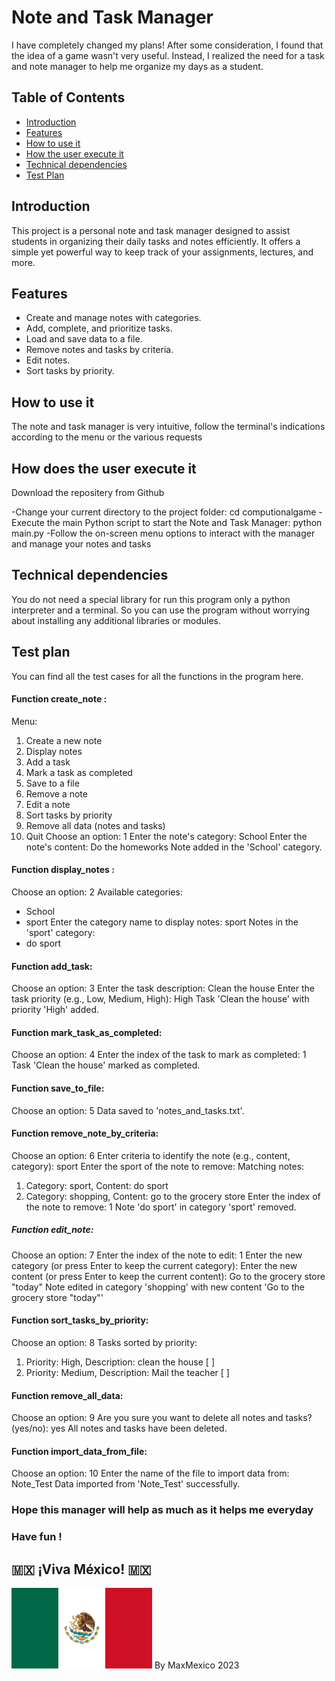 # Note and Task Manager

I have completely changed my plans! After some consideration, I found that the idea of a game wasn't very useful. Instead, I realized the need for a task and note manager to help me organize my days as a student.

## Table of Contents
- [Introduction](#introduction)
- [Features](#features)
- [How to use it](#how-to-use-it)
- [How the user execute it](#how-does-the-user-execute-it)
- [Technical dependencies](#technical-dependencies)
- [Test Plan](#Test-plan)



## Introduction

This project is a personal note and task manager designed to assist students in organizing their daily tasks and notes efficiently. It offers a simple yet powerful way to keep track of your assignments, lectures, and more.

## Features

- Create and manage notes with categories.
- Add, complete, and prioritize tasks.
- Load and save data to a file.
- Remove notes and tasks by criteria.
- Edit notes.
- Sort tasks by priority.

## How to use it

The note and task manager is very intuitive, follow the terminal's indications according to the menu or the various requests

## How does the user execute it

Download the repositery from Github

-Change your current directory to the project folder: cd computionalgame
-Execute the main Python script to start the Note and Task Manager: python main.py
-Follow the on-screen menu options to interact with the manager and manage your notes and tasks

## Technical dependencies

You do not need a special library for run this program only a python interpreter and a terminal. So you can use the program without worrying about installing any additional libraries or modules.

## Test plan
You can find all the test cases for all the functions in the program here.

#### Function create_note :
Menu:
1. Create a new note
2. Display notes
3. Add a task
4. Mark a task as completed
5. Save to a file
6. Remove a note
7. Edit a note
8. Sort tasks by priority
9. Remove all data (notes and tasks)
10. Quit
Choose an option: 1
Enter the note's category: School
Enter the note's content: Do the homeworks
Note added in the 'School' category.

#### Function display_notes :
Choose an option: 2
Available categories:
- School
- sport
Enter the category name to display notes: sport
Notes in the 'sport' category:
- do sport

#### Function add_task:
Choose an option: 3
Enter the task description: Clean the house
Enter the task priority (e.g., Low, Medium, High): High
Task 'Clean the house' with priority 'High' added.

#### Function mark_task_as_completed:
Choose an option: 4
Enter the index of the task to mark as completed: 1
Task 'Clean the house' marked as completed.

#### Function save_to_file:
Choose an option: 5
Data saved to 'notes_and_tasks.txt'.

#### Function remove_note_by_criteria:
Choose an option: 6
Enter criteria to identify the note (e.g., content, category): sport
Enter the sport of the note to remove:
Matching notes:
1. Category: sport, Content: do sport
2. Category: shopping, Content: go to the grocery store
Enter the index of the note to remove: 1
Note 'do sport' in category 'sport' removed.

##### Function edit_note:
Choose an option: 7
Enter the index of the note to edit: 1
Enter the new category (or press Enter to keep the current category):
Enter the new content (or press Enter to keep the current content): Go to the grocery store "today" 
Note edited in category 'shopping' with new content 'Go to the grocery store "today"'

#### Function sort_tasks_by_priority:
Choose an option: 8
Tasks sorted by priority:
1. Priority: High, Description: clean the house [ ]
2. Priority: Medium, Description: Mail the teacher  [ ]

#### Function remove_all_data:
Choose an option: 9
Are you sure you want to delete all notes and tasks? (yes/no): yes
All notes and tasks have been deleted.

#### Function import_data_from_file:
Choose an option: 10
Enter the name of the file to import data from: Note_Test
Data imported from 'Note_Test' successfully.

### Hope this manager will help as much as it helps me everyday 
### Have fun !
## 🇲🇽 ¡Viva México! 🇲🇽

![Mexican flag](https://github.com/MaxMexico/computionalgame/blob/08a504434ee7207e30b4fa1016b011464e39d99a/t%C3%A9l%C3%A9chargement.png)
By MaxMexico 
2023
